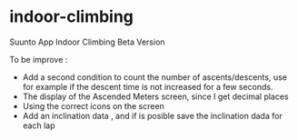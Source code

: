 # indoor-climbing
Suunto App Indoor Climbing Beta Version

To be improve : 
  - Add a second condition to count the number of ascents/descents, use for example if the descent time is not increased for a few seconds. 
  - The display of the Ascended Meters screen, since I get decimal places
  - Using the correct icons on the screen 
  - Add an inclination data , and if is posible save the inclination dada for each lap
